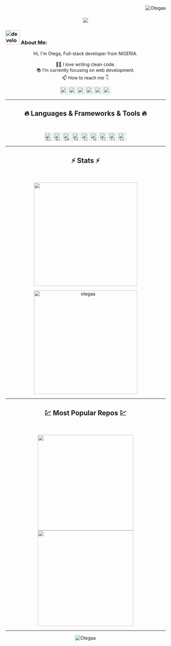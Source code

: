 <img align="right" src="https://visitor-badge.laobi.icu/badge?page_id=Otegaa/Otegaa" alt="Otegaa">    
<!-- [![Typing SVG](https://readme-typing-svg.herokuapp.com?center=true&lines=This+is+HalemoGPA;Nice+to+meet+you+%F0%9F%91%8B)](https://git.io/typing-svg)       -->

<h1 align="center">
  <a href="https://git.io/typing-svg">
    <img src="https://readme-typing-svg.herokuapp.com/?lines=This+is+Otega;Welcome+to+my+page+%F0%9F%91%8B&center=true&size=30">
  </a>
</h1>
   
###  <img src="/images/Developer.gif" alt="developer gif"  height="45px">  About Me:
<p align="center">
  Hi, I'm Otega, Full-stack developer from NIGERIA.
  <br>
  <br>
  👩‍💻  I love writing clean code.
  <br>
  📚  I’m currently focusing on web development.
  <br>
  📫 How to reach me 👇
</p>
<p align="center"> <a href="https://www.linkedin.com/in/blessing-ekiugbo/"><img src="https://img.shields.io/badge/linkedin-%230077B5.svg?&style=for-the-badge&logo=linkedin&logoColor=white" height=23></a> <a href="mailto:ekiugbotega@gmail.com"><img src="https://img.shields.io/badge/Gmail-D14836?style=for-the-badge&logo=gmail&logoColor=white" height=23></a> <a href="http://wa.me//2348169906762"><img src="https://img.shields.io/badge/WhatsApp-25D366?style=for-the-badge&logo=whatsapp&logoColor=white" height=23></a> <a href="https://www.facebook.com/blessing.ekiugbo"><img src="https://img.shields.io/badge/Facebook-1877F2?style=for-the-badge&logo=facebook&logoColor=white" height=23></a> <a href="https://github.com/Otegaa"><img src="https://img.shields.io/badge/GitHub-100000?style=for-the-badge&logo=github&logoColor=white" height=23></a> <a href="https://t.me/O_tegaaa"><img src="https://img.shields.io/badge/Telegram-2CA5E0?style=for-the-badge&logo=telegram&logoColor=white" height=23></a></p>
<hr>
<h2 align="center">🔥 Languages & Frameworks & Tools 🔥</h2><br>
<p align="center">
<!--   <code><img title="C" height="25" src="images/c.svg"></code> -->
<!--  <code><img title="C++" height="25" src="images/cpp.svg"></code> -->
   <code><img title="React" height="25" src="images/react-original.svg"></code> 
  <code><img title="Problem Solving" height="25" src="images/problemSolving.png"></code>
<!--   <code><img title="C#" height="25" src="images/cSharp.svg"></code> -->
  <code><img title="HTML5" height="25" src="images/html5.svg"></code>
  <code><img title="CSS" height="25" src="images/css.svg"></code>
  <code><img title="Javascript" height="25" src="images/javascript.svg"></code>
  <code><img title="JSON" height="25" src="images/json.svg"></code>
  <code><img title="Git" height="25" src="images/git-original.svg"></code>
  <code><img title="GitHub" height="25" src="images/github.svg"></code>
  <code><img title="Visual Studio Code" height="25" src="images/vscode.png"></code>
</p>
<hr>

<h2 align="center">⚡ Stats ⚡</h2>
<br>



<p align="center">
<a href="https://github.com/Otegaa">
      <img width=325  src="https://github-readme-stats.vercel.app/api/top-langs/?username=Otegaa&hide=c%23,powershell,Mathematica,Ruby,Objective-C,Objective-C%2b%2b,Cuda&title_color=61dafb&text_color=ffffff&icon_color=61dafb&bg_color=20232a&langs_count=8&layout=compact&border_color=61dafb&hide_border=true" />

 </a>
</p>

<p align="center">
 <a href="https://github.com/Otegaa">
  <img width=325 align="center" src="https://github-readme-stats.vercel.app/api?username=otegaa&hide=c%23,powershell,Mathematica,Ruby,Objective-C,Objective-C%2b%2b,Cuda&title_color=61dafb&text_color=ffffff&icon_color=61dafb&bg_color=20232a&langs_count=8&layout=compact&border_color=61dafb&hide_border=true" alt="otegaa" />
  </a>
</p>

<hr>
<h2 align="center">💹 Most Popular Repos 💹</h2>
<br>
<p align="center">
<a href="https://github.com/Otegaa/IWES-Conference-2023/">
  <img width=300 align="center" src="https://github-readme-stats.vercel.app/api/pin/?username=Otegaa&repo=IWES-Conference-2023&title_color=ffffff&text_color=c9cacc&icon_color=2bbc8a&bg_color=1d1f21" />
</a>   
  
<a href="https://github.com/Otegaa/setup-and-mobile-first/">
  <img width=300 align="center" src="https://github-readme-stats.vercel.app/api/pin/?username=Otegaa&repo=setup-and-mobile-first&title_color=ffffff&text_color=c9cacc&icon_color=2bbc8a&bg_color=1d1f21" />
</a>    

</p>

<hr>


<p  align="center">
<img src="https://visitor-badge.laobi.icu/badge?page_id=Otegaa/Otegaa" alt="Otegaa"/>       
</p>










<!---
Otegaa/Otegaa is a ✨ special ✨ repository because its `README.md` (this file) appears on your GitHub profile.
You can click the Preview link to take a look at your changes.
--->
